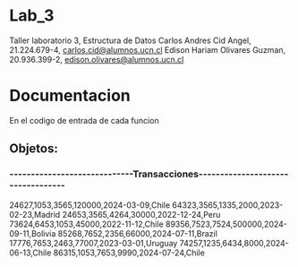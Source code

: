 # Lab_3
Taller laboratorio 3, Estructura de Datos
Carlos Andres Cid Angel, 21.224.679-4, carlos.cid@alumnos.ucn.cl
Edison Hariam Olivares Guzman, 20.936.399-2, edison.olivares@alumnos.ucn.cl
# Documentacion
En el codigo de entrada de cada funcion

## Objetos:
### -----------------------------Transacciones----------------------------------
24627,1053,3565,120000,2024-03-09,Chile
64323,3565,1335,2000,2023-02-23,Madrid
24653,3565,4264,30000,2022-12-24,Peru
73624,6453,1053,45000,2022-11-12,Chile
89356,7523,7524,500000,2024-09-11,Bolivia
85268,7652,2356,66000,2024-07-11,Brazil
17776,7653,2463,77007,2023-03-01,Uruguay
74257,1235,6434,8000,2024-06-13,Chile
86315,1053,7653,9990,2024-07-24,Chile
